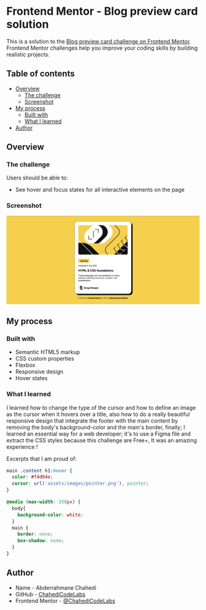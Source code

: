 # Frontend Mentor - Blog preview card solution

This is a solution to the [Blog preview card challenge on Frontend Mentor](https://www.frontendmentor.io/challenges/blog-preview-card-ckPaj01IcS). Frontend Mentor challenges help you improve your coding skills by building realistic projects. 

## Table of contents

- [Overview](#overview)
  - [The challenge](#the-challenge)
  - [Screenshot](#screenshot)
- [My process](#my-process)
  - [Built with](#built-with)
  - [What I learned](#what-i-learned)
- [Author](#author)

## Overview

### The challenge

Users should be able to:

- See hover and focus states for all interactive elements on the page

### Screenshot

![](screenshot.png)

## My process

### Built with

- Semantic HTML5 markup
- CSS custom properties
- Flexbox
- Responsive design
- Hover states

### What I learned

I learned how to change the type of the cursor and how to define an image as the cursor when it hovers over a title, also how to do a really beautiful responsive design that integrate the footer with the main content by removing the body's background-color and the main's border, finally; I learned an essential way for a web developer; it's to use a Figma file and extract the CSS styles because this challenge are Free+, It was an amazing experience !

Excerpts that I am proud of:

```css
main .content h1:hover {
  color: #f4d04e;
  cursor: url('assets/images/pointer.png'), pointer;
}
```
```css
@media (max-width: 350px) {
  body{
    background-color: white;
  }
  main {
    border: none;
    box-shadow: none;
  }
}
```

## Author

- Name - Abderrahmane Chahedi
- GitHub - [ChahediCodeLabs](https://github.com/ChahediCodeLabs/)
- Frontend Mentor - [@ChahediCodeLabs](https://www.frontendmentor.io/profile/ChahediCodeLabs)
